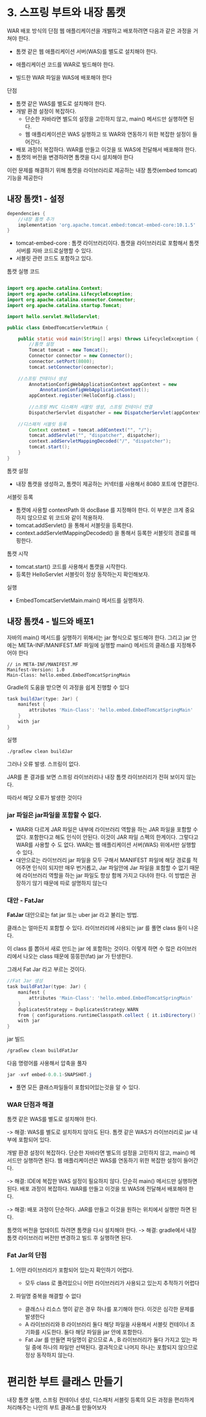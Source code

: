 # 3. 스프링 부트와 내장 톰캣

WAR 배포 방식의 단점
웹 애플리케이션을 개발하고 배포하려면 다음과 같은 과정을 거쳐야 한다.

* 톰캣 같은 웹 애플리케이션 서버(WAS)를 별도로 설치해야 한다.

* 애플리케이션 코드를 WAR로 빌드해야 한다.
* 빌드한 WAR 파일을 WAS에 배포해야 한다



단점

* 톰캣 같은 WAS를 별도로 설치해야 한다.
* 개발 환경 설정이 복잡하다.
  * 단순한 자바라면 별도의 설정을 고민하지 않고, main() 메서드만 실행하면 된다.
  * 웹 애플리케이션은 WAS 실행하고 또 WAR와 연동하기 위한 복잡한 설정이 들어간다.
* 배포 과정이 복잡하다. WAR를 만들고 이것을 또 WAS에 전달해서 배포해야 한다.
* 톰캣의 버전을 변경하려면 톰캣을 다시 설치해야 한다



이런 문제를 해결하기 위해 톰캣을 라이브러리로 제공하는 내장 톰캣(embed tomcat) 기능을 제공한다



## 내장 톰캣1 - 설정



```groovy
dependencies {
    //내장 톰켓 추가
    implementation 'org.apache.tomcat.embed:tomcat-embed-core:10.1.5'
}
```

* tomcat-embed-core : 톰캣 라이브러리이다. 톰캣을 라이브러리로 포함해서 톰캣 서버를 자바 코드로실행할 수 있다.
* 서블릿 관련 코드도 포함하고 있다.



톰캣 실행 코드

```java

import org.apache.catalina.Context;
import org.apache.catalina.LifecycleException;
import org.apache.catalina.connector.Connector;
import org.apache.catalina.startup.Tomcat;

import hello.servlet.HelloServlet;

public class EmbedTomcatServletMain {

	public static void main(String[] args) throws LifecycleException {
		//톰캣 설정
		Tomcat tomcat = new Tomcat();
		Connector connector = new Connector();
		connector.setPort(8080);
		tomcat.setConnector(connector);
		
    //스프링 컨테이너 생성
		AnnotationConfigWebApplicationContext appContext = new
			AnnotationConfigWebApplicationContext();
		appContext.register(HelloConfig.class);
    
		//스프링 MVC 디스패처 서블릿 생성, 스프링 컨테이너 연결
		DispatcherServlet dispatcher = new DispatcherServlet(appContext);
		
    //디스패처 서블릿 등록
		Context context = tomcat.addContext("", "/");
		tomcat.addServlet("", "dispatcher", dispatcher);
		context.addServletMappingDecoded("/", "dispatcher");
		tomcat.start();
	}
}

```

톰캣 설정

* 내장 톰캣을 생성하고, 톰캣이 제공하는 커넥터를 사용해서 8080 포트에 연결한다.

서블릿 등록

* 톰캣에 사용할 contextPath 와 docBase 를 지정해야 한다. 이 부분은 크게 중요하지 않으므로 위
  코드와 같이 적용하자.
* tomcat.addServlet() 을 통해서 서블릿을 등록한다.
* context.addServletMappingDecoded() 을 통해서 등록한 서블릿의 경로를 매핑한다.

톰캣 시작

* tomcat.start() 코드를 사용해서 톰캣을 시작한다.
* 등록한 HelloServlet 서블릿이 정상 동작하는지 확인해보자.

실행

* EmbedTomcatServletMain.main() 메서드를 실행하자.



## 내장 톰캣4 - 빌드와 배포1

자바의 main() 메서드를 실행하기 위해서는 jar 형식으로 빌드해야 한다.
그리고 jar 안에는 META-INF/MANIFEST.MF 파일에 실행할 main() 메서드의 클래스를 지정해주어야 한다

```
// in META-INF/MANIFEST.MF
Manifest-Version: 1.0
Main-Class: hello.embed.EmbedTomcatSpringMain
```

Gradle의 도움을 받으면 이 과정을 쉽게 진행할 수 있다

```groovy
task buildJar(type: Jar) {
    manifest {
        attributes 'Main-Class': 'hello.embed.EmbedTomcatSpringMain'
    }
    with jar
}
```

실행

```sh
./gradlew clean buildJar
```

그러나 오류 발생. 스프링이 없다.

JAR를 푼 결과를 보면 스프링 라이브러리나 내장 톰캣 라이브러리가 전혀 보이지 않는다. 

따라서 해당 오류가 발생한 것이다

### jar 파일은 jar파일을 포함할 수 없다.

* WAR와 다르게 JAR 파일은 내부에 라이브러리 역할을 하는 JAR 파일을 포함할 수 없다. 포함한다고 해도
  인식이 안된다. 이것이 JAR 파일 스펙의 한계이다. 그렇다고 WAR를 사용할 수 도 없다. WAR는 웹
  애플리케이션 서버(WAS) 위에서만 실행할 수 있다.
* 대안으로는 라이브러리 jar 파일을 모두 구해서 MANIFEST 파일에 해당 경로를 적어주면 인식이 되지만
  매우 번거롭고, Jar 파일안에 Jar 파일을 포함할 수 없기 때문에 라이브러리 역할을 하는 jar 파일도 항상
  함께 가지고 다녀야 한다. 이 방법은 권장하기 않기 때문에 따로 설명하지 않는다



### 대안 - FatJar

**FatJar**
대안으로는 fat jar 또는 uber jar 라고 불리는 방법.

클래스는 얼마든지 포함할 수 있다. 라이브러리에 사용되는 jar 를 풀면 class 들이 나온다. 

이 class 를 뽑아서 새로 만드는 jar 에 포함하는 것이다.
이렇게 하면 수 많은 라이브러리에서 나오는 class 때문에 뚱뚱한(fat) jar 가 탄생한다. 

그래서 Fat Jar 라고 부르는 것이다.

```groovy
//Fat Jar 생성
task buildFatJar(type: Jar) {
    manifest {
        attributes 'Main-Class': 'hello.embed.EmbedTomcatSpringMain'
    }
    duplicatesStrategy = DuplicatesStrategy.WARN
    from { configurations.runtimeClasspath.collect { it.isDirectory() ? it : zipTree(it) } }
    with jar
}
```

jar 빌드
```sh
/gradlew clean buildFatJar
```

다음 명령어를 사용해서 압축을 풀자

```java
jar -xvf embed-0.0.1-SNAPSHOT.j
```

* 풀면 모든 클래스파일들이 포함되어있는것을 알 수 있다. 

### WAR 단점과 해결

톰캣 같은 WAS를 별도로 설치해야 한다.

-> 해결: WAS를 별도로 설치하지 않아도 된다. 톰캣 같은 WAS가 라이브러리로 jar 내부에 포함되어 있다.

개발 환경 설정이 복잡하다.
단순한 자바라면 별도의 설정을 고민하지 않고, main() 메서드만 실행하면 된다.
웹 애플리케이션은 WAS를 연동하기 위한 복잡한 설정이 들어간다.

-> 해결: IDE에 복잡한 WAS 설정이 필요하지 않다. 단순히 main() 메서드만 실행하면 된다.
배포 과정이 복잡하다. WAR를 만들고 이것을 또 WAS에 전달해서 배포해야 한다.

-> 해결: 배포 과정이 단순하다. JAR를 만들고 이것을 원하는 위치에서 실행만 하면 된다.

톰캣의 버전을 업데이트 하려면 톰캣을 다시 설치해야 한다.
-> 해결: gradle에서 내장 톰캣 라이브러리 버전만 변경하고 빌드 후 실행하면 된다.

### Fat Jar의 단점

1. 어떤 라이브러리가 포함되어 있는지 확인하기 어렵다.
   * 모두 class 로 풀려있으니 어떤 라이브러리가 사용되고 있는지 추적하기 어렵다

2. 파일명 중복을 해결할 수 없다
   * 클래스나 리소스 명이 같은 경우 하나를 포기해야 한다. 이것은 심각한 문제를 발생한다 
   * A 라이브러리와 B 라이브러리 둘다 해당 파일을 사용해서 서블릿 컨테이너 초기화를 시도한다. 둘다
     해당 파일을 jar 안에 포함한다.
   * Fat Jar 를 만들면 파일명이 같으므로 A , B 라이브러리가 둘다 가지고 있는 파일 중에 하나의
     파일만 선택된다. 결과적으로 나머지 하나는 포함되지 않으므로 정상 동작하지 않는다.

# 편리한 부트 클래스 만들기

내장 톰캣 실행, 스프링 컨테이너 생성, 디스패처 서블릿 등록의 모든 과정을 편리하게 처리해주는 나만의 부트 클래스를 만들어보자